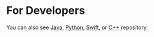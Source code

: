 # For Developers

You can also see [Java](https://github.com/starlangsoftware/Util), [Python](https://github.com/starlangsoftware/Util-Py), [Swift](https://github.com/starlangsoftware/Util-Swift), or [C++](https://github.com/starlangsoftware/Util-CPP) repository.
